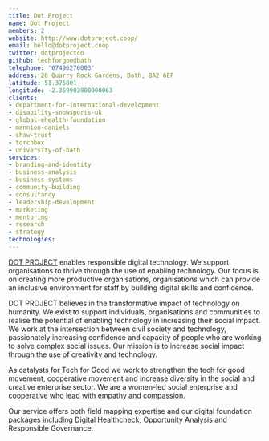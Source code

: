 ```yaml
---
title: Dot Project
name: Dot Project
members: 2
website: http://www.dotproject.coop/
email: hello@dotproject.coop
twitter: dotprojectco
github: techforgoodbath
telephone: '07496276003'
address: 20 Quarry Rock Gardens, Bath, BA2 6EF
latitude: 51.375801
longitude: -2.359903900000063
clients: 
- department-for-international-development
- disability-snowsports-uk
- global-ehealth-foundation
- mannion-daniels
- shaw-trust
- torchbox
- university-of-bath
services: 
- branding-and-identity
- business-analysis
- business-systems
- community-building
- consultancy
- leadership-development
- marketing
- mentoring
- research
- strategy
technologies: 
---
```


[DOT PROJECT](http://www.dotproject.coop/) enables responsible digital technology.  We support organisations to thrive through the use of enabling technology.  Our focus is on creating more productive organisations, organisations which can provide an inclusive environment for staff by building digital skills and confidence.

DOT PROJECT believes in the transformative impact of technology on humanity. We exist to support individuals, organisations and communities to realise the potential of enabling technology in increasing their social impact. We work at the intersection between civil society and technology, passionately increasing confidence and capacity of people who are working to solve complex social issues. Our mission is to increase social impact through the use of creativity and technology.

As catalysts for Tech for Good we work to strengthen the tech for good movement, cooperative movement and increase diversity in the social and creative enterprise sector. We are a women-led social enterprise and cooperative who lead with empathy and compassion.

Our service offers both field mapping expertise and our digital foundation packages including Digital Healthcheck, Opportunity Analysis and Responsible Governance.
